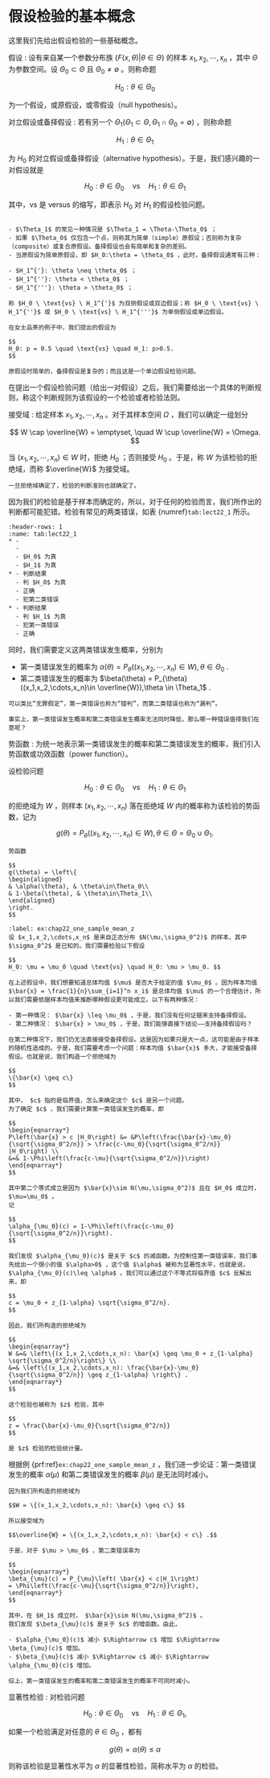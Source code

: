 # 假设检验的基本概念
这里我们先给出假设检验的一些基础概念。

假设
: 设有来自某一个参数分布族 $\{F(x,\theta)|\theta \in \Theta\}$ 的样本 $x_1,x_2,\cdots,x_n$ ，其中 $\Theta$ 为参数空间。设 $\Theta_0 \subset \Theta$ 且 $\Theta_0 \neq \emptyset$ 。则称命题

$$
H_0 : \theta \in \Theta_0
$$

为一个假设，或原假设，或零假设（null hypothesis）。

对立假设或备择假设
: 若有另一个 $\Theta_1 (\Theta_1 \subset \Theta, \Theta_1 \cap \Theta_0 = \emptyset)$ ，则称命题

$$
H_1 : \theta \in \Theta_1
$$

为 $H_0$ 的对立假设或备择假设（alternative hypothesis）。于是，我们感兴趣的一对假设就是

$$
H_0: \theta \in \Theta_0 \quad \text{vs} \quad H_1: \theta \in \Theta_1
$$

其中，vs 是 versus 的缩写，即表示 $H_0$ 对 $H_1$ 的假设检验问题。

```{admonition} Remark

- $\Theta_1$ 的常见一种情况是 $\Theta_1 = \Theta-\Theta_0$ ；
- 如果 $\Theta_0$ 仅包含一个点，则称其为简单（simple）原假设；否则称为复杂（composite）或复合原假设。备择假设也会有简单和复杂的差别。
- 当原假设为简单原假设，即 $H_0:\theta = \theta_0$ ，此时，备择假设通常有三种：

- $H_1^{'}: \theta \neq \theta_0$ ；
- $H_1^{''}: \theta < \theta_0$ ；
- $H_1^{'''}: \theta > \theta_0$ ；

称 $H_0 \ \text{vs} \ H_1^{'}$ 为双侧假设或双边假设；称 $H_0 \ \text{vs} \ H_1^{''}$ 或 $H_0 \ \text{vs} \ H_1^{'''}$ 为单侧假设或单边假设。

```

`````{prf:example}
在女士品茶的例子中，我们提出的假设为

$$
H_0: p = 0.5 \quad \text{vs} \quad H_1: p>0.5.
$$

原假设时简单的，备择假设是复杂的；而且这是一个单边假设检验问题。
`````

在提出一个假设检验问题（给出一对假设）之后，我们需要给出一个具体的判断规则，称这个判断规则为该假设的一个检验或者检验法则。

接受域
: 给定样本 $x_1,x_2,\cdots,x_n$ 。对于其样本空间 $\Omega$ ，我们可以确定一组划分

$$
W \cap \overline{W} = \emptyset, \quad W \cup \overline{W} = \Omega.
$$

当 $(x_1,x_2,\cdots,x_n) \in W$ 时，拒绝 $H_0$ ；否则接受 $H_0$ 。于是，称 $W$ 为该检验的拒绝域，而称 $\overline{W}$ 为接受域。

```{admonition} Remark
一旦拒绝域确定了，检验的判断准则也就确定了。
```

因为我们的检验是基于样本而确定的，所以，对于任何的检验而言，我们所作出的判断都可能犯错。检验有常见的两类错误，如表 {numref}`tab:lect22_1` 所示。

```{list-table} 检验的两种错误
:header-rows: 1
:name: tab:lect22_1
* - 
  -
  - $H_0$ 为真
  - $H_1$ 为真
* - 判断结果
  - 判 $H_0$ 为真
  - 正确
  - 犯第二类错误
* - 判断结果
  - 判 $H_1$ 为真
  - 犯第一类错误
  - 正确
```

同时，我们需要定义这两类错误发生概率，分别为

- 第一类错误发生的概率为 $\alpha(\theta) = P_{\theta}((x_1,x_2,\cdots,x_n)\in W),\theta \in \Theta_0$ .
- 第二类错误发生的概率为 $\beta(\theta) = P_{\theta}((x_1,x_2,\cdots,x_n)\in \overline{W}),\theta \in \Theta_1$ .

```{admonition} Remark
可以类比“无罪假定”，第一类错误也称为“错判”，而第二类错误也称为“漏判”。
```

```{admonition} Question
事实上，第一类错误发生概率和第二类错误发生概率无法同时降低，那么哪一种错误值得我们在意呢？
```

势函数
: 为统一地表示第一类错误发生的概率和第二类错误发生的概率，我们引入势函数或功效函数（power function）。

设检验问题

$$
H_0: \theta\in \Theta_0 \quad \text{vs} \quad H_1: \theta\in\Theta_1
$$

的拒绝域为 $W$ ，则样本 $(x_1,x_2,\cdots,x_n)$ 落在拒绝域 $W$ 内的概率称为该检验的势函数，记为

$$
g(\theta) = P_{\theta}((x_1,x_2,\cdots,x_n) \in W), \theta \in \Theta=\Theta_0 \cup \Theta_1.
$$

```{admonition} Remark
势函数

$$
g(\theta) = \left\{
\begin{aligned}
& \alpha(\theta), & \theta\in\Theta_0\\
& 1-\beta(\theta), & \theta\in\Theta_1\\
\end{aligned}
\right.
$$

```

`````{prf:example} 
:label: ex:chap22_one_sample_mean_z
设 $x_1,x_2,\cdots,x_n$ 是来自正态分布 $N(\mu,\sigma_0^2)$ 的样本，其中 $\sigma_0^2$ 是已知的。我们需要检验以下假设

$$
H_0: \mu = \mu_0 \quad \text{vs} \quad H_0: \mu > \mu_0. $$

在上述假设中，我们想要知道总体均值 $\mu$ 是否大于给定的值 $\mu_0$ 。因为样本均值 $\bar{x} = \frac{1}{n}\sum_{i=1}^n x_i$ 是总体均值 $\mu$ 的一个合理估计，所以我们需要依据样本均值来推断哪种假设更可能成立。以下有两种情况：

- 第一种情况： $\bar{x} \leq \mu_0$ ，于是，我们没有任何证据来支持备择假设。
- 第二种情况： $\bar{x} > \mu_0$ ，于是，我们能够直接下结论——支持备择假设吗？

在第二种情况下，我们仍无法直接接受备择假设。这是因为如果只是大一点，这可能是由于样本的随机性造成的。于是，我们需要考虑一个问题：样本均值 $\bar{x}$ 多大，才能接受备择假设。也就是说，我们构造一个拒绝域为

$$
\{\bar{x} \geq c\}
$$

其中， $c$ 指的是临界值，怎么来确定这个 $c$ 是另一个问题。
为了确定 $c$ ，我们需要计算第一类错误发生的概率，即

$$
\begin{eqnarray*}
P\left(\bar{x} > c |H_0\right) &= &P\left(\frac{\bar{x}-\mu_0}{\sqrt{\sigma_0^2/n}} > \frac{c-\mu_0}{\sqrt{\sigma_0^2/n}} |H_0\right) \\
&=& 1-\Phi\left(\frac{c-\mu}{\sqrt{\sigma_0^2/n}}\right)
\end{eqnarray*}
$$

其中第二个等式成立是因为 $\bar{x}\sim N(\mu,\sigma_0^2)$ 且在 $H_0$ 成立时， $\mu=\mu_0$ 。
记

$$
\alpha_{\mu_0}(c) = 1-\Phi\left(\frac{c-\mu_0}{\sqrt{\sigma_0^2/n}}\right).
$$

我们发现 $\alpha_{\mu_0}(c)$ 是关于 $c$ 的减函数。为控制住第一类错误率，我们事先给出一个很小的值 $\alpha>0$ ，这个值 $\alpha$ 被称为显著性水平，也就是说， $\alpha_{\mu_0}(c)\leq \alpha$ 。我们可以通过这个不等式将临界值 $c$ 反解出来，即

$$
c = \mu_0 + z_{1-\alpha} \sqrt{\sigma_0^2/n}.
$$

因此，我们所构造的拒绝域为

$$
\begin{eqnarray*}
W &=& \left\{(x_1,x_2,\cdots,x_n): \bar{x} \geq \mu_0 + z_{1-\alpha} \sqrt{\sigma_0^2/n}\right\} \\
&=& \left\{(x_1,x_2,\cdots,x_n): \frac{\bar{x}-\mu_0}{\sqrt{\sigma_0^2/n}} \geq z_{1-\alpha} \right\} .
\end{eqnarray*}
$$

`````

```{admonition} Remark
这个检验也被称为 $z$ 检验，其中

$$
z = \frac{\bar{x}-\mu_0}{\sqrt{\sigma_0^2/n}}
$$

是 $z$ 检验的检验统计量。
```

根据例 {prf:ref}`ex:chap22_one_sample_mean_z` ，我们进一步论证：第一类错误发生的概率 $\alpha(\mu)$ 和第二类错误发生的概率 $\beta(\mu)$ 是无法同时减小。

`````{prf:example} 例题续
因为我们所构造的拒绝域为

$$W = \{(x_1,x_2,\cdots,x_n): \bar{x} \geq c\} $$

所以接受域为

$$\overline{W} = \{(x_1,x_2,\cdots,x_n): \bar{x} < c\} .$$

于是，对于 $\mu > \mu_0$ ，第二类错误率为

$$
\begin{eqnarray*}
\beta_{\mu}(c) = P_{\mu}\left( \bar{x} < c|H_1\right)
= \Phi\left(\frac{c-\mu}{\sqrt{\sigma_0^2/n}}\right),
\end{eqnarray*}
$$

其中，在 $H_1$ 成立时， $\bar{x}\sim N(\mu,\sigma_0^2)$ 。
我们发现 $\beta_{\mu}(c)$ 是关于 $c$ 的增函数。由此，

- $\alpha_{\mu_0}(c)$ 减小 $\Rightarrow c$ 增加 $\Rightarrow \beta_{\mu}(c)$ 增加。
- $\beta_{\mu}(c)$ 减小 $\Rightarrow c$ 减小 $\Rightarrow \alpha_{\mu_0}(c)$ 增加。

综上，第一类错误发生的概率和第二类错误发生的概率不可同时减小。
`````

显著性检验
: 对检验问题

$$
H_0: \theta\in \Theta_0 \quad \text{vs} \quad H_1: \theta\in\Theta_1,
$$

如果一个检验满足对任意的 $\theta\in\Theta_0$ ，都有

$$
g(\theta) = \alpha(\theta) \leq \alpha
$$

则称该检验是显著性水平为 $\alpha$ 的显著性检验，简称水平为 $\alpha$ 的检验。